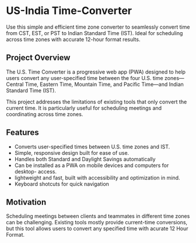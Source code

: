 # US-India Time-Converter
Use this simple and efficient time zone converter to seamlessly convert time from CST, EST, or PST to Indian Standard Time (IST). Ideal for scheduling across time zones with accurate 12-hour format results.

## Project Overview

The U.S. Time Converter is a progressive web app (PWA) designed to help users convert any user-specified time between the four U.S. time zones—Central Time, Eastern Time, Mountain Time, and Pacific Time—and Indian Standard Time (IST).

This project addresses the limitations of existing tools that only convert the current time. It is particularly useful for scheduling meetings and coordinating across time zones.

## Features
-	Converts user-specified times between U.S. time zones and IST.
-	 Simple, responsive design built for ease of use.
-	 Handles both Standard and Daylight Savings automatically
-	Can be installed as a PWA on mobile devices and computers for desktop- access.
-	 lightweight and fast, built with accessibility and optimization in mind.
-	 Keyboard shotcuts for quick navigation 

## Motivation 
Scheduling meetings between clients and teammates in different time zones can be challenging. Existing tools mostly provide current-time conversions, but this tool allows users to convert any specified time with acurate 12 Hour Format.
